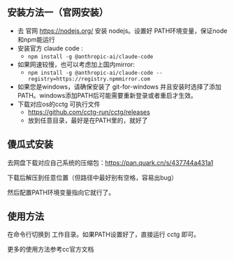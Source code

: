 ## 安装方法一（官网安装）

- 去 官网  https://nodejs.org/ 安装 nodejs。设置好 PATH环境变量，保证node和npm能运行
- 安装官方 claude code :
  -  `npm install -g @anthropic-ai/claude-code`
- 如果网速较慢，也可以考虑加上国内mirror: 
  - `npm install -g @anthropic-ai/claude-code --registry=https://registry.npmmirror.com`
- 如果您是windows，请确保安装了 git-for-windows 并且安装时选择了添加PATH。windows添加PATH后可能需要重新登录或者重启才生效。
- 下载对应os的cctg 可执行文件
  - https://github.com/cctg-run/cctg/releases
  - 放到任意目录，最好是在PATH里的，就好了



## 傻瓜式安装

去网盘下载对应自己系统的压缩包：https://pan.quark.cn/s/437744a431a1

下载后解压到任意位置（但路径中最好别有空格，容易出bug）

然后配置PATH环境变量指向它就行了。



## 使用方法

在命令行切换到 工作目录。如果PATH设置好了，直接运行 cctg 即可。

更多的使用方法参考cc官方文档

